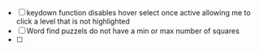 - [ ] keydown function disables hover select once active allowing me to click a level that is not highlighted
- [ ] Word find puzzels do not have a min or max number of squares
- [ ]
